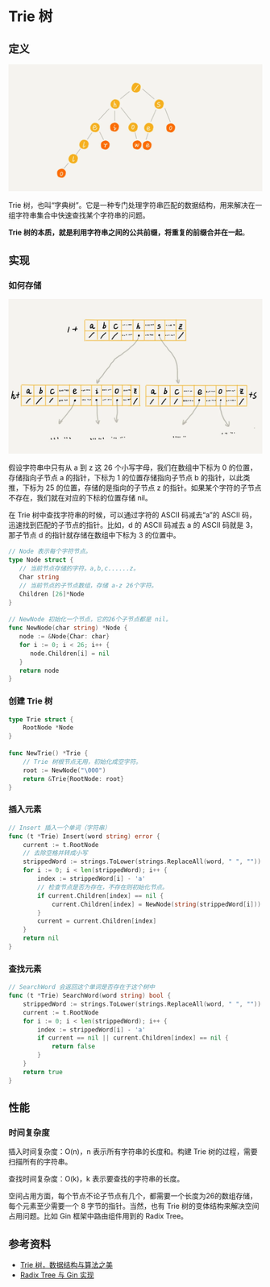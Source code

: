 # Trie 树

## 定义

![trie_tree](../static/trie_tree.webp)

Trie 树，也叫“字典树”。它是一种专门处理字符串匹配的数据结构，用来解决在一组字符串集合中快速查找某个字符串的问题。

**Trie 树的本质，就是利用字符串之间的公共前缀，将重复的前缀合并在一起**。

## 实现

### 如何存储

![trie_tree_store](../static/trie_tree_init.webp)

假设字符串中只有从 a 到 z 这 26 个小写字母，我们在数组中下标为 0 的位置，存储指向子节点 a 的指针，下标为 1 的位置存储指向子节点 b 的指针，以此类推，下标为 25 的位置，存储的是指向的子节点 z 的指针。如果某个字符的子节点不存在，我们就在对应的下标的位置存储 nil。

在 Trie 树中查找字符串的时候，可以通过字符的 ASCII 码减去“a”的 ASCII 码，迅速找到匹配的子节点的指针。比如，d 的 ASCII 码减去 a 的 ASCII 码就是 3，那子节点 d 的指针就存储在数组中下标为 3 的位置中。

```go
// Node 表示每个字符节点。
type Node struct {
   // 当前节点存储的字符。a,b,c......z。
   Char string
   // 当前节点的子节点数组，存储 a-z 26个字符。
   Children [26]*Node
}

// NewNode 初始化一个节点，它的26个子节点都是 nil。
func NewNode(char string) *Node {
   node := &Node{Char: char}
   for i := 0; i < 26; i++ {
      node.Children[i] = nil
   }
   return node
}

```
### 创建 Trie 树

```go
type Trie struct {
    RootNode *Node
}

func NewTrie() *Trie {
    // Trie 树根节点无用，初始化成空字符。
    root := NewNode("\000")
    return &Trie{RootNode: root}
}
```

### 插入元素

```go
// Insert 插入一个单词（字符串）
func (t *Trie) Insert(word string) error {
    current := t.RootNode
    // 去除空格并转成小写
    strippedWord := strings.ToLower(strings.ReplaceAll(word, " ", ""))
    for i := 0; i < len(strippedWord); i++ {
        index := strippedWord[i] - 'a'
        // 检查节点是否为存在，不存在则初始化节点。
        if current.Children[index] == nil {
            current.Children[index] = NewNode(string(strippedWord[i]))
        }
        current = current.Children[index]
    }
    return nil
}
```

### 查找元素

```go
// SearchWord 会返回这个单词是否存在于这个树中
func (t *Trie) SearchWord(word string) bool {
    strippedWord := strings.ToLower(strings.ReplaceAll(word, " ", ""))
    current := t.RootNode
    for i := 0; i < len(strippedWord); i++ {
        index := strippedWord[i] - 'a'
        if current == nil || current.Children[index] == nil {
            return false
        }
    }
    return true
}
```

## 性能

### 时间复杂度
  
插入时间复杂度：O(n)，n 表示所有字符串的长度和。构建 Trie 树的过程，需要扫描所有的字符串。

查找时间复杂度：O(k)，k 表示要查找的字符串的长度。

空间占用方面，每个节点不论子节点有几个，都需要一个长度为26的数组存储，每个元素至少需要一个 8 字节的指针。当然，也有 Trie 树的变体结构来解决空间占用问题。比如 Gin 框架中路由组件用到的 Radix Tree。

## 参考资料

- [Trie 树，数据结构与算法之美](https://time.geekbang.org/column/article/72414)
- [Radix Tree 与 Gin 实现](https://wingsxdu.com/posts/data-structure/radix-tree/)